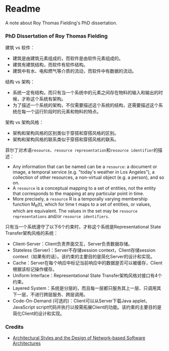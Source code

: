 # Readme
A note about Roy Thomas Fielding's PhD dissertation.

### PhD Dissertation of Roy Thomas Fielding

建筑 vs 软件：
- 建筑是由建筑元素组成的，而软件是由软件元素组成的。
- 建筑有建筑结构，而软件有软件结构。
- 建筑中有水、电和燃气等介质的流动，而软件中有数据的流动。

结构 vs 架构：
- 系统一定有结构，而只有当一个系统中的元素之间存在物料的输入和输出的时候，才称这个系统有架构。
- 为了描述一个系统的架构，不仅需要描述这个系统的结构，还需要描述这个系统在每一个运行阶段时的元素和物料的特点。

架构 vs 架构风格：
- 架构和架构风格的区别类似于穿搭和穿搭风格的区别。
- 架构和架构风格的联系类似于穿搭和穿搭风格的联系。

菲尔丁对术语`resource`、`resource representation`和`resource identifier`的描述：
- Any information that can be named can be a `resource`: a document or image, a temporal service (e.g. "today's weather in Los Angeles"), a collection of other resources, a non-virtual object (e.g. a person), and so on.
- A `resource` is a conceptual mapping to a set of entities, not the entity that corresponds to the mapping at any particular point in time.
- More precisely, a `resource` R is a temporally varying membership function M<sub>R</sub>(t), which for time t maps to a set of entities, or values, which are equivalent. The values in the set may be `resource representations` and/or `resource identifiers`.

只有当一个系统遵守了以下6个约束时，才称这个系统是Representational State Transfer架构风格的系统：
- Client-Server：Client负责界面交互，Server负责数据存储。
- Stateless (Server)：Server不存储session context，Client存储session context（如果有的话）。该约束的主要目的是简化Server的设计和实现。
- Cache：Server在每个响应中标记当前响应中的数据是否可以被缓存，Client根据该标记操作缓存。
- Uniform Interface：Representational State Transfer架构风格对接口有4个约束。
- Layered System：系统是分层的，而且每一层都只服务其上一层、只调用其下一层，不进行跨层服务、跨层调用。
- Code-On-Demand (可选的)：Client可以从Server下载Java applet、JavaScript script代码并执行以按需拓展Client的功能。该约束的主要目的是简化Client的设计和实现。

### Credits
- [Architectural Styles and the Design of Network-based Software Architectures](https://ics.uci.edu/~fielding/pubs/dissertation/top.htm)
